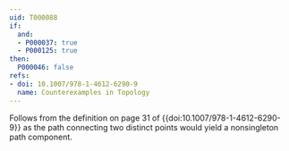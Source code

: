 ```yaml
---
uid: T000088
if:
  and:
  - P000037: true
  - P000125: true
then:
  P000046: false
refs:
- doi: 10.1007/978-1-4612-6290-9
  name: Counterexamples in Topology
---
```


Follows from the definition on page 31 of {{doi:10.1007/978-1-4612-6290-9}}
as the path connecting two distinct points would yield a nonsingleton path
component.
